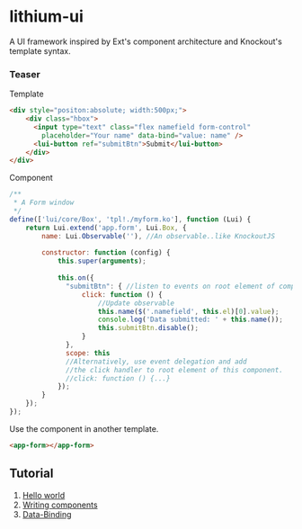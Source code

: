 lithium-ui
==========

A UI framework inspired by Ext's component architecture and Knockout's template syntax.

### Teaser
Template
```html
<div style="positon:absolute; width:500px;">
    <div class="hbox">
      <input type="text" class="flex namefield form-control"
        placeholder="Your name" data-bind="value: name" />
      <lui-button ref="submitBtn">Submit</lui-button>
    </div>
</div>
```
Component
```javascript
/**
 * A Form window
 */
define(['lui/core/Box', 'tpl!./myform.ko'], function (Lui) {
    return Lui.extend('app.form', Lui.Box, {
        name: Lui.Observable(''), //An observable..like KnockoutJS
        
        constructor: function (config) {
            this.super(arguments);
          
            this.on({
              "submitBtn": { //listen to events on root element of component
                  click: function () {
                      //Update observable
                      this.name($('.namefield', this.el)[0].value);
                      console.log('Data submitted: ' + this.name());
                      this.submitBtn.disable();
                  }
              },
              scope: this
              //Alternatively, use event delegation and add
              //the click handler to root element of this component.
              //click: function () {...}
            });
        }
    });
});
```
Use the component in another template.
```html
<app-form></app-form>
```

Tutorial
------
1. [Hello world](wiki/Tutorial-1-Hello-World)
2. [Writing components](wiki/Tutorial-2-Write-a-Component)
3. [Data-Binding](wiki/Tutorial-3-Data-Binding)
